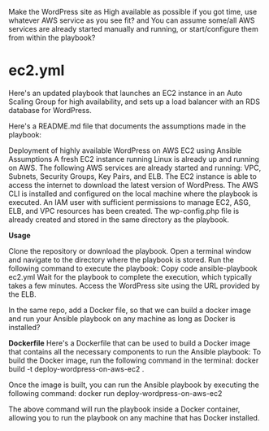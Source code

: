 Make the WordPress site as High available as possible if you got time, use
whatever AWS service as you see fit?
and
You can assume some/all AWS services are already started manually and
running, or start/configure them from within the playbook?

# ec2.yml
Here's an updated playbook that launches an EC2 instance in an Auto Scaling Group for high availability, 
and sets up a load balancer with an RDS database for WordPress.

Here's a README.md file that documents the assumptions made in the playbook:

Deployment of highly available WordPress on AWS EC2 using Ansible
Assumptions
A fresh EC2 instance running Linux is already up and running on AWS.
The following AWS services are already started and running: VPC, Subnets, Security Groups, Key Pairs, and ELB.
The EC2 instance is able to access the internet to download the latest version of WordPress.
The AWS CLI is installed and configured on the local machine where the playbook is executed.
An IAM user with sufficient permissions to manage EC2, ASG, ELB, and VPC resources has been created.
The wp-config.php file is already created and stored in the same directory as the playbook.

**Usage**

Clone the repository or download the playbook.
Open a terminal window and navigate to the directory where the playbook is stored.
Run the following command to execute the playbook:
Copy code
ansible-playbook ec2.yml
Wait for the playbook to complete the execution, which typically takes a few minutes.
Access the WordPress site using the URL provided by the ELB.

In the same repo, add a Docker file, so that we can build a docker image and
run your Ansible playbook on any machine as long as Docker is installed?

**Dockerfile**
Here's a Dockerfile that can be used to build a Docker image that contains all the necessary components to run the Ansible playbook:
To build the Docker image, run the following command in the terminal:
docker build -t deploy-wordpress-on-aws-ec2 .

Once the image is built, you can run the Ansible playbook by executing the following command:
docker run deploy-wordpress-on-aws-ec2

The above command will run the playbook inside a Docker container, allowing you to run the playbook on any machine that has Docker installed.

